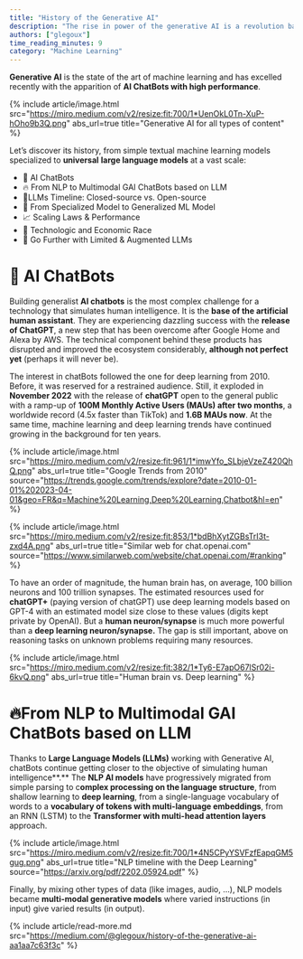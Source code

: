 ```yaml
---
title: "History of the Generative AI"
description: "The rise in power of the generative AI is a revolution based on Deep Learning, transforming the tech world into a new one."
authors: ["glegoux"]
time_reading_minutes: 9
category: "Machine Learning"
---
```


**Generative AI**  is the state of the art of machine learning and has excelled recently with the apparition of  **AI ChatBots with high performance**.

{% include article/image.html
src="https://miro.medium.com/v2/resize:fit:700/1*UenOkL0Tn-XuP-hOho9b3Q.png"
abs_url=true
title="Generative AI for all types of content"
%}

Let’s discover its history, from simple textual machine learning models specialized to  **universal**  **large language models** at a vast scale:

-   💬 AI ChatBots
-   🔥 From NLP to Multimodal GAI ChatBots based on LLM
-   🧪LLMs Timeline: Closed-source vs. Open-source
-   🎯 From Specialized Model to Generalized ML Model
-   📈 Scaling Laws & Performance
-   🏁 Technologic and Economic Race
-   🚀 Go Further with Limited & Augmented LLMs

# 💬 AI ChatBots

Building generalist  **AI chatbots**  is the most complex challenge for a technology that simulates human intelligence. It is the  **base of the artificial human assistant**. They are experiencing dazzling success with the  **release of ChatGPT**, a new step that has been overcome after Google Home and Alexa by AWS. The technical component behind these products has disrupted and improved the ecosystem considerably,  **although not perfect yet**  (perhaps it will never be).

The interest in chatBots followed the one for deep learning from 2010. Before, it was reserved for a restrained audience. Still, it exploded in  **November 2022**  with the release of  **chatGPT**  open to the general public with a ramp-up of  **100M Monthly Active Users (MAUs) after two months**, a  worldwide record (4.5x faster than TikTok) and  **1.6B MAUs now**. At the same time, machine learning and deep learning trends have continued growing in the background for ten years.

{% include article/image.html
src="https://miro.medium.com/v2/resize:fit:961/1*imwYfo_SLbjeVzeZ420QhQ.png"
abs_url=true
title="Google Trends from 2010"
source="https://trends.google.com/trends/explore?date=2010-01-01%202023-04-01&geo=FR&q=Machine%20Learning,Deep%20Learning,Chatbot&hl=en"
%}

{% include article/image.html
src="https://miro.medium.com/v2/resize:fit:853/1*bdBhXytZGBsTrI3t-zxd4A.png"
abs_url=true
title="Similar web for chat.openai.com"
source="https://www.similarweb.com/website/chat.openai.com/#ranking"
%}

To have an order of magnitude, the human brain has, on average, 100 billion neurons and 100 trillion synapses. The estimated resources used for  **chatGPT+**  (paying version of chatGPT) use deep learning models based on GPT-4 with an estimated model size close to these values (digits kept private by OpenAI). But a  **human neuron/synapse**  is much more powerful than a  **deep learning neuron/synapse.** The gap is still important, above on reasoning tasks on unknown problems requiring many resources.

{% include article/image.html
src="https://miro.medium.com/v2/resize:fit:382/1*Ty6-E7apO67lSr02i-6kvQ.png"
abs_url=true
title="Human brain vs. Deep learning"
%}

# 🔥From NLP to Multimodal GAI ChatBots based on LLM

Thanks to  **Large Language Models (LLMs)**  working with Generative AI, chatBots continue getting closer to the objective of simulating  human intelligence**.**  The  **NLP AI models**  have progressively migrated from simple parsing to c**omplex processing on the language structure**, from shallow learning to  **deep learning**, from a single-language vocabulary of words to a  **vocabulary of tokens with multi-language embeddings**, from an RNN (LSTM) to the  **Transformer with multi-head attention layers**  approach.

{% include article/image.html
src="https://miro.medium.com/v2/resize:fit:700/1*4N5CPyYSVFzfEapqGM5gug.png"
abs_url=true
title="NLP timeline with the Deep Learning"
source="https://arxiv.org/pdf/2202.05924.pdf"
%}

Finally, by mixing other types of data (like images, audio, …), NLP models became  **multi-modal generative models** where varied instructions (in input) give varied results (in output).

{% include article/read-more.md
src="https://medium.com/@glegoux/history-of-the-generative-ai-aa1aa7c63f3c"
%}
